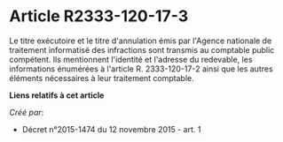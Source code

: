 # Article R2333-120-17-3

Le titre exécutoire et le titre d'annulation émis par l'Agence nationale de traitement informatisé des infractions sont
transmis au comptable public compétent. Ils mentionnent l'identité et l'adresse du redevable, les informations énumérées à
l'article R. 2333-120-17-2 ainsi que les autres éléments nécessaires à leur traitement comptable.

**Liens relatifs à cet article**

_Créé par_:

  - Décret n°2015-1474 du 12 novembre 2015 - art. 1
